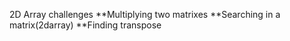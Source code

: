 2D Array challenges
**Multiplying two matrixes
**Searching in a matrix(2darray)
**Finding transpose

